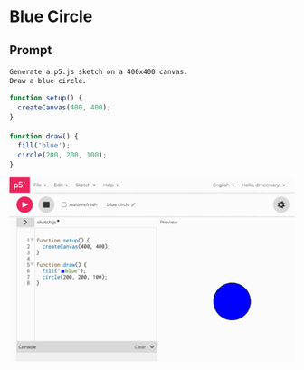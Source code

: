 # Blue Circle

## Prompt

```linenums="0"
Generate a p5.js sketch on a 400x400 canvas.
Draw a blue circle.
```

```js
function setup() {
  createCanvas(400, 400);
}

function draw() {
  fill('blue'); 
  circle(200, 200, 100);
}
```

![](../img/blue-circle.png)
